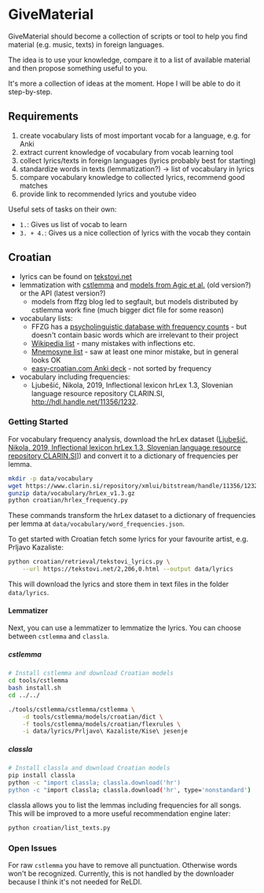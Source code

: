 # GiveMaterial

GiveMaterial should become a collection of scripts or tool to help you
find material (e.g. music, texts) in foreign languages.

The idea is to use your knowledge, compare it to a list of available material
and then propose something useful to you.

It's more a collection of ideas at the moment. Hope I will be able to do it
step-by-step.

## Requirements

1. create vocabulary lists of most important vocab for a language, e.g. for Anki
2. extract current knowledge of vocabulary from vocab learning tool
3. collect lyrics/texts in foreign languages (lyrics probably best for starting)
4. standardize words in texts (lemmatization?) -> list of vocabulary in lyrics
5. compare vocabulary knowledge to collected lyrics, recommend good matches
6. provide link to recommended lyrics and youtube video

Useful sets of tasks on their own:

- `1.`: Gives us list of vocab to learn
- `3. + 4.`: Gives us a nice collection of lyrics with the vocab they contain


## Croatian

- lyrics can be found on [tekstovi.net](https://tekstovi.net/)
- lemmatization with [cstlemma](https://github.com/kuhumcst/cstlemma)
  and [models from Agic et al.](http://nlp.ffzg.hr/resources/models/tagging/)
  (old version?) or the API (latest version?)
  - models from ffzg blog led to segfault, but models distributed by cstlemma
    work fine (much bigger dict file for some reason)
- vocabulary lists:
  - FFZG has a [psycholinguistic database with frequency counts](http://megahr.ffzg.unizg.hr/en/?page_id=609) - but doesn't
    contain basic words which are irrelevant to their project
  - [Wikipedia list](https://en.wiktionary.org/wiki/Wiktionary:Frequency_lists/Serbo-Croatian_wordlist) - many mistakes with inflections etc.
  - [Mnemosyne list](https://mnemosyne-proj.org/cards/2500-english-croatian-vocabulary-cards) - saw at least one minor mistake, but in general looks OK
  - [easy-croatian.com Anki deck](https://ankiweb.net/shared/info/190661393) -
    not sorted by frequency
- vocabulary including frequencies:
  - Ljubešić, Nikola, 2019, Inflectional lexicon hrLex 1.3,
    Slovenian language resource repository CLARIN.SI,
    http://hdl.handle.net/11356/1232. 

### Getting Started

For vocabulary frequency analysis, download the hrLex dataset
([Ljubešić, Nikola, 2019, Inflectional lexicon hrLex 1.3, Slovenian language resource repository CLARIN.SI](http://hdl.handle.net/11356/1232)]) and convert it to a dictionary of frequencies per
lemma.

```bash
mkdir -p data/vocabulary
wget https://www.clarin.si/repository/xmlui/bitstream/handle/11356/1232/hrLex_v1.3.gz -O data/vocabulary/hrLex_v1.3.gz
gunzip data/vocabulary/hrLex_v1.3.gz
python croatian/hrlex_frequency.py
```

These commands transform the hrLex dataset to a dictionary of frequencies per
lemma at `data/vocabulary/word_frequencies.json`.

To get started with Croatian fetch some lyrics for your favourite artist, e.g.
Prljavo Kazaliste:

```bash
python croatian/retrieval/tekstovi_lyrics.py \
    --url https://tekstovi.net/2,206,0.html --output data/lyrics
```

This will download the lyrics and store them in text files in the folder
`data/lyrics`.

#### Lemmatizer

Next, you can use a lemmatizer to lemmatize the lyrics. You can choose between
`cstlemma` and `classla`.

##### cstlemma

```bash
# Install cstlemma and download Croatian models
cd tools/cstlemma
bash install.sh
cd ../../

./tools/cstlemma/cstlemma/cstlemma \
    -d tools/cstlemma/models/croatian/dict \
    -f tools/cstlemma/models/croatian/flexrules \
    -i data/lyrics/Prljavo\ Kazaliste/Kise\ jesenje
```

##### classla

```bash
# Install classla and download Croatian models
pip install classla
python -c "import classla; classla.download('hr')
python -c "import classla; classla.download('hr', type='nonstandard')
```

classla allows you to list the lemmas including frequencies for all songs.
This will be improved to a more useful recommendation engine later:

```bash
python croatian/list_texts.py
```


### Open Issues

For raw `cstlemma` you have to remove all punctuation. Otherwise words won't
be recognized. Currently, this is not handled by the downloader because I
think it's not needed for ReLDI.
